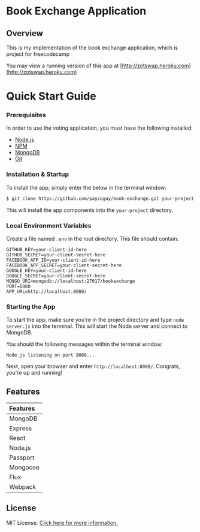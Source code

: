 # Book Exchange Application

## Overview

This is my implementation of the book exchange application, which is project for freecodecamp

You may view a running version of this app at
[http://zotswap.heroku.com](http://zotswap.heroku.com)


# Quick Start Guide

### Prerequisites

In order to use the voting application, you must have the following installed:

- [Node.js](https://nodejs.org/)
- [NPM](https://nodejs.org/)
- [MongoDB](http://www.mongodb.org/)
- [Git](https://git-scm.com/)

### Installation & Startup

To install the app, simply enter the below in the terminal window:

```bash
$ git clone https://github.com/paycoguy/book-exchange.git your-project
```

This will install the  app components into the `your-project` directory.

### Local Environment Variables

Create a file named `.env` in the root directory. This file should contain:

```
GITHUB_KEY=your-client-id-here
GITHUB_SECRET=your-client-secret-here
FACEBOOK_APP_ID=your-client-id-here
FACEBOOK_APP_SECRET=your-client-secret-here
GOOGLE_KEY=your-client-id-here
GOOGLE_SECRET=your-client-secret-here
MONGO_URI=mongodb://localhost:27017/bookexchange
PORT=8080
APP_URL=http://localhost:8080/
```


### Starting the App

To start the app, make sure you're in the project directory and type `node server.js` into the terminal. This will start the Node server and connect to MongoDB.

You should the following messages within the terminal window:

```
Node.js listening on port 8080...
```

Next, open your browser and enter `http://localhost:8080/`. Congrats, you're up and running!

## Features

| Features 
|:---------         
| MongoDB           
| Express  
| React  
| Node.js         
| Passport         
| Mongoose  
| Flux
| Webpack             

## License

MIT License. [Click here for more information.](LICENSE.md)

